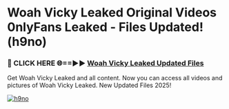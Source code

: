 # Woah Vicky Leaked Original Videos 0nlyFans Leaked - Files Updated! (h9no)

<h3>🔴 CLICK HERE 🌐==►► <a href="https://tinyurl.com/2wckxsce" rel="nofollow">Woah Vicky Leaked Updated Files</a></h3>

Get Woah Vicky Leaked and all content. Now you can access all videos and pictures of Woah Vicky Leaked. New Updated Files 2025!

[![h9no](https://i.imgur.com/AFduVYN.gif)](https://tinyurl.com/2wckxsce)
